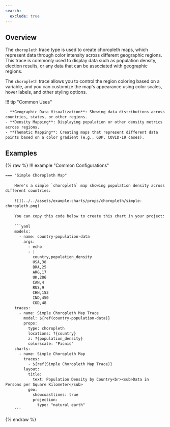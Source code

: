 ```yaml
---
search:
  exclude: true
---
```

<!--start-->
## Overview

The `choropleth` trace type is used to create choropleth maps, which represent data through color intensity across different geographic regions. This trace is commonly used to display data such as population density, election results, or any data that can be associated with geographic regions.

The `choropleth` trace allows you to control the region coloring based on a variable, and you can customize the map's appearance using color scales, hover labels, and other styling options.

!!! tip "Common Uses"

    - **Geographic Data Visualization**: Showing data distributions across countries, states, or other regions.
    - **Density Mapping**: Displaying population or other density metrics across regions.
    - **Thematic Mapping**: Creating maps that represent different data points based on a color gradient (e.g., GDP, COVID-19 cases).


## Examples

{% raw %}
!!! example "Common Configurations"

    === "Simple Choropleth Map"

        Here's a simple `choropleth` map showing population density across different countries:

        ![](../../assets/example-charts/props/choropleth/simple-choropleth.png)

        You can copy this code below to create this chart in your project:

        ```yaml
        models:
          - name: country-population-data
            args:
              - echo
              - |
                country,population_density
                USA,38 
                BRA,25
                ARG,17
                UK,286
                CAN,4
                RUS,9
                CHN,153
                IND,450
                COD,48
        traces:
          - name: Simple Choropleth Map Trace
            model: ${ref(country-population-data)}
            props:
              type: choropleth
              locations: ?{country}
              z: ?{population_density}
              colorscale: "Picnic"
        charts:
          - name: Simple Choropleth Map
            traces:
              - ${ref(Simple Choropleth Map Trace)}
            layout:
              title:
                text: Population Density by Country<br><sub>Data in Persons per Square Kilometer</sub>
              geo:
                showcoastlines: true
                projection:
                  type: "natural earth"
        ```


{% endraw %}
<!--end-->